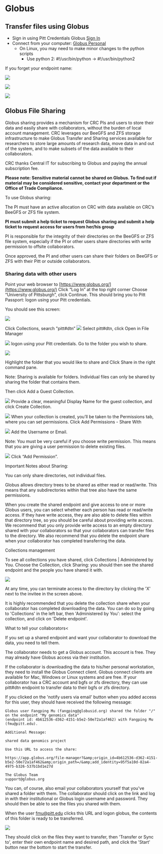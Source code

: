 # Globus

## Transfer files using Globus

<ul>
	<li>Sign in using Pitt Credentials Globus <a href="https://app.globus.org">Sign In</a></li>
	<li>Connect from your computer: <a href="https://www.globus.org/globus-connect-personal">Globus Personal</a>
	<ul>
		<li>On Linux, you may need to make minor changes to the python scripts
		<ul>
			<li>Use python 2: #!/usr/bin/python → #!/usr/bin/python2</li>
		</ul>
		</li>
	</ul>
	</li>
</ul>

If you forget your endpoint name:

![](../_assets/img/data-management/globus1.png)

![](../_assets/img/data-management/globus2.png)

![](../_assets/img/data-management/globus3.png)

## Globus File Sharing

Globus sharing provides a mechanism for CRC PIs and users to store their data and easily share with collaborators, 
without the burden of local account management. CRC leverages our BeeGFS and ZFS storage infrastructure to make Globus 
Transfer and Sharing services available for researchers to store large amounts of research data, move data in and out 
of the system, and to make subsets of the data available to their collaborators.

CRC thanks Central IT for subscribing to Globus and paying the annual subscription fee.

**Please note: Sensitive material cannot be shared on Globus. To find out if material may be considered 
sensitive, contact your department or the Office of Trade Compliance.**

To use Globus sharing:

The PI must have an active allocation on CRC with data available on CRC’s BeeGFS or ZFS file system.

**PI must submit a help ticket to request Globus sharing and submit a help ticket 
to request access for users from her/his group**

PI is responsible for the integrity of their directories on the BeeGFS or ZFS file system, especially if the PI or 
other users share directories with write permission to offsite collaborators.

Once approved, the PI and other users can share their folders on BeeGFS or ZFS with their Pitt or outside collaborators.

### Sharing data with other users

Point your web browser to [https://www.globus.org/](https://www.globus.org/)
Click “Log In” at the top right corner
Choose “University of Pittsburgh”, click Continue. This should bring you to Pitt Passport: logon using your Pitt 
credentials.

You should see this screen:

![](../_assets/img/data-management/globus4.png)

Click Collections, search "pitt#dtn”
![](../_assets/img/data-management/globus5.png)
Select pitt#dtn, click Open in File Manager

![](../_assets/img/data-management/globus6.png)
logon using your Pitt credentials. Go to the folder you wish to share.

![](../_assets/img/data-management/globus7.png)

Highlight the folder that you would like to share and Click Share in the right command pane.

Note: Sharing is available for folders. Individual files can only be shared by sharing the folder that contains them.

Then click Add a Guest Collection.


![](../_assets/img/data-management/globus8.png)
Provide a clear, meaningful Display Name for the guest collection, and click Create Collection.

![](../_assets/img/data-management/globus9.png)
When your collection is created, you’ll be taken to the Permissions tab, where you can set permissions. Click Add 
Permissions - Share With

![](../_assets/img/data-management/globus10.png)
Add the Username or Email.

Note: You must be very careful if you choose write permission. This means that you are giving a user permission to 
delete existing files.

![](../_assets/img/data-management/globus11.png)
Click “Add Permission”.

Important Notes about Sharing:

You can only share directories, not individual files.

Globus allows directory trees to be shared as either read or read/write. This means that any subdirectories within that 
tree also have the same permissions.

When you create the shared endpoint and give access to one or more Globus users, you can select whether each person 
has read or read/write access. If they have write access, they are also able to delete files within that directory 
tree, so you should be careful about providing write access. We recommend that you only provide write access to an 
empty directory shared with your collaborators so that your collaborators can transfer files to the directory. We also 
recommend that you delete the endpoint share when your collaborator has completed transferring the data.

Collections management

To see all collections you have shared, click Collections | Administered by You. Choose the Collection, click Sharing: 
you should then see the shared endpoint and the people you have shared it with.</p>

![](../_assets/img/data-management/globus12.png)

At any time, you can terminate access to the directory by clicking the 'X' next to the invitee in the screen above.

It is highly recommended that you delete the collection share when your collaborator has completed downloading the data. 
You can do so by going to 'Collections' in the left bar, then 'Administered by You': select the collection, and click 
on 'Delete endpoint'.

What to tell your collaborators<

If you set up a shared endpoint and want your collaborator to download the data, you need to tell them.

The collaborator needs to get a Globus account. This account is free. They may already have Globus access via their 
institution.

If the collaborator is downloading the data to his/her personal workstation, they need to install the Globus Connect
client. Globus connect clients are available for Mac, Windows or Linux systems and are free. If your collaborator has a 
CRC account and bgfs or zfs directory, they can use pitt#dtn endpoint to transfer data to their bgfs or zfs directory.

If you clicked on the 'notify users via email' button when you added access for this user, they should have received 
the following message:

    Globus user Fangping Mu (fangping@globusid.org) shared the folder "/" on the endpoint "My genomics data" 
    (endpoint id: 4b612536-d362-4151-b5e2-50e72a1af462) with Fangping Mu (fmu@pitt.edu).

    Additional Message:

    shared data genomics project

    Use this URL to access the share:

    https://app.globus.org/file-manager?&amp;origin_id=4b612536-d362-4151-b5e2-50e72a1af462&amp;origin_path=/&amp;add_identity=95f5a10d-82a4-4975-b326-537b1bd1e27d

    The Globus Team
    support@globus.org

You can, of course, also email your collaborators yourself that you've shared a folder with them. The collaborator 
should click on the link and log in with their institutional or Globus login username and password. They should then be 
able to see the files you shared with them.

When the user fmu@pitt.edu clicks this URL and logon globus, the contents of this folder is ready to be transferred.


![](../_assets/img/data-management/globus13.png)

They should click on the files they want to transfer, then 'Transfer or Sync to', enter their own endpoint name and 
desired path, and click the 'Start' button near the bottom to start the transfer.

